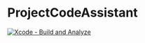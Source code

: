 # ProjectCodeAssistant
[![Xcode - Build and Analyze](https://github.com/Ghostbomb/ProjectCodeAssistant/actions/workflows/objective-c-xcode.yml/badge.svg?branch=main)](https://github.com/Ghostbomb/ProjectCodeAssistant/actions/workflows/objective-c-xcode.yml)
